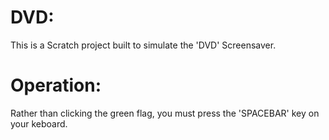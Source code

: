 # DVD:

This is a Scratch project built to simulate the 'DVD' Screensaver.

# Operation: 

Rather than clicking the green flag, you must press the 'SPACEBAR' key on your keboard.
